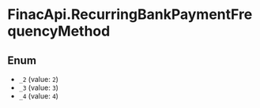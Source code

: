 # FinacApi.RecurringBankPaymentFrequencyMethod

## Enum

* `_2` (value: `2`)
* `_3` (value: `3`)
* `_4` (value: `4`)
